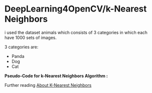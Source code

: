# DeepLearning4OpenCV/k-Nearest Neighbors

i used the dataset animals which consists of 3 categories in which each have 1000 sets of images.

3 categories are:
* Panda
* Dog
* Cat

**Pseudo-Code for k-Nearest Neighbors Algorithm :**



Further reading [About K-Nearest Neighbors ](http://www.saedsayad.com/k_nearest_neighbors.htm)
